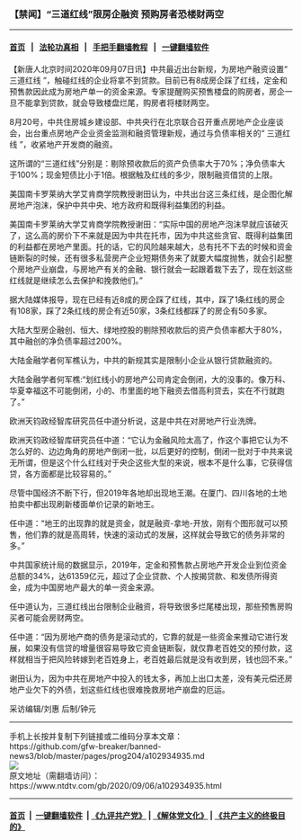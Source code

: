 ### 【禁闻】“三道红线”限房企融资 预购房者恐楼财两空
------------------------

#### [首页](https://github.com/gfw-breaker/banned-news3/blob/master/README.md) &nbsp;&nbsp;|&nbsp;&nbsp; [法轮功真相](https://github.com/begood0513/basic/blob/master/README.md)  &nbsp;&nbsp;|&nbsp;&nbsp; [手把手翻墙教程](https://github.com/gfw-breaker/guides/wiki)  &nbsp;&nbsp;|&nbsp;&nbsp; [一键翻墙软件](https://github.com/gfw-breaker/nogfw/blob/master/README.md)  



<div><div class="post_content" itemprop="articleBody">
 <p>
  【新唐人北京时间2020年09月07日讯】中共最近出台新规，为房地产融资设置“
  <ok href="https://www.ntdtv.com/gb/三道红线.htm">
   三道红线
  </ok>
  ”，触碰红线的企业将拿不到贷款。目前已有8成房企踩了红线，定金和预售款因此成为房地产单一的资金来源。专家提醒购买预售楼盘的购房者，房企一旦不能拿到贷款，就会导致楼盘烂尾，购房者将楼财两空。
 </p>
 <p>
  8月20号，中共住房城乡建设部、中共央行在北京联合召开重点房地产企业座谈会，出台重点房地产企业资金监测和融资管理新规，通过与负债率相关的“
  <ok href="https://www.ntdtv.com/gb/三道红线.htm">
   三道红线
  </ok>
  ”，收紧地产开发商的融资。
 </p>
 <p>
  这所谓的“三道红线”分别是：剔除预收款后的资产负债率大于70%；净负债率大于100%；现金短债比小于1倍。根据触及红线的多少，限制融资借贷的上限。
 </p>
 <p>
  美国南卡罗莱纳大学艾肯商学院教授谢田认为，中共出台这三条红线，是企图化解房地产泡沫，保护中共中央、地方政府和既得利益集团的利益。
 </p>
 <p>
  美国南卡罗莱纳大学艾肯商学院教授谢田：“实际中国的房地产泡沫早就应该破灭了，这么高的房价下不来就是因为中共在托市，因为中共这些贪官、既得利益集团的利益都在房地产里面。托的话，它的风险越来越大，总有托不下去的时候和资金链断裂的时候，还有很多私营房产企业短期债务来了就要大幅度抛售，就会引起整个房地产业崩盘，与房地产有关的金融、银行就会一起跟着栽下去了，现在划这些红线就是继续怎么去保护和挽救他们。”
 </p>
 <p>
  据大陆媒体报导，现在已经有近8成的房企踩了红线，其中，踩了1条红线的房企有108家，踩了2条红线的房企有近50家，3条红线都踩了的房企有50多家。
 </p>
 <p>
  大陆大型房企融创、恒大、绿地控股的剔除预收款后的资产负债率都大于80%，其中融创的净负债率超过200%。
 </p>
 <p>
  大陆金融学者何军樵认为，中共的新规其实是限制小企业从银行贷款融资的。
 </p>
 <p>
  大陆金融学者何军樵:“划红线小的房地产公司肯定会倒闭，大的没事的。像万科、华夏幸福这不可能倒闭，小的、市里面的地下融资去借高利贷去，实在不行就跑了。”
 </p>
 <p>
  欧洲天钧政经智库研究员任中道分析说，这是中共在对房地产行业洗牌。
 </p>
 <p>
  欧洲天钧政经智库研究员任中道：“它认为金融风险太高了，作这个事把它认为不怎么好的、边边角角的房地产倒闭一批，以后更好的控制，倒闭一批对于中共来说无所谓，但是这个什么红线对于央企这些大型的来说，根本不是什么事，它获得信贷，各方面都是比较容易的。”
 </p>
 <p>
  尽管中国经济不断下行，但2019年各地却出现地王潮。在厦门、四川各地的土地拍卖中都出现刷新楼面单价记录的新地王。
 </p>
 <p>
  任中道：“地王的出现靠的就是资金，就是融资-拿地-开放，刚有个图形就可以预售，他们靠的就是高周转，快速的滚动式的发展，这样就会导致它的债务非常的多。”
 </p>
 <p>
  中共国家统计局的数据显示，2019年，定金和预售款占房地产开发企业到位资金总额的34%，达61359亿元，超过了企业贷款、个人按揭贷款、和发债所得资金，成为中国房地产最大的单一资金来源。
 </p>
 <p>
  任中道认为，三道红线出台限制企业融资，将导致很多烂尾楼出现，那些预售房购买者可能会房财两空。
 </p>
 <p>
  任中道：“因为房地产商的债务是滚动式的，它靠的就是一些资金来推动它进行发展，如果没有信贷的增量很容易导致它资金链断裂，就仅靠老百姓交的预付款，这样就相当于把风险转嫁到老百姓身上，老百姓最后就是没有收到房，钱也回不来。”
 </p>
 <p>
  谢田认为，因为中共在房地产中投入的钱太多，再加上出口太差，没有美元偿还房地产业欠下的外债，划这些红线也很难挽救房地产崩盘的厄运。
 </p>
 <p>
  采访编辑/刘惠 后制/钟元
 </p>
 <div class="single_ad">
 </div>
</div>
</div>
<hr/>
手机上长按并复制下列链接或二维码分享本文章：<br/>
https://github.com/gfw-breaker/banned-news3/blob/master/pages/prog204/a102934935.md <br/>
<a href='https://github.com/gfw-breaker/banned-news3/blob/master/pages/prog204/a102934935.md'><img src='https://github.com/gfw-breaker/banned-news3/blob/master/pages/prog204/a102934935.md.png'/></a> <br/>
原文地址（需翻墙访问）：https://www.ntdtv.com/gb/2020/09/06/a102934935.html


------------------------
#### [首页](https://github.com/gfw-breaker/banned-news3/blob/master/README.md) &nbsp;|&nbsp; [一键翻墙软件](https://github.com/gfw-breaker/nogfw/blob/master/README.md) &nbsp;| [《九评共产党》](https://github.com/gfw-breaker/9ping.md/blob/master/README.md#九评之一评共产党是什么) | [《解体党文化》](https://github.com/gfw-breaker/jtdwh.md/blob/master/README.md) | [《共产主义的终极目的》](https://github.com/gfw-breaker/gczydzjmd.md/blob/master/README.md)


<img src='http://gfw-breaker.win/banned-news3/pages/prog204/a102934935.md' width='0px' height='0px'/>